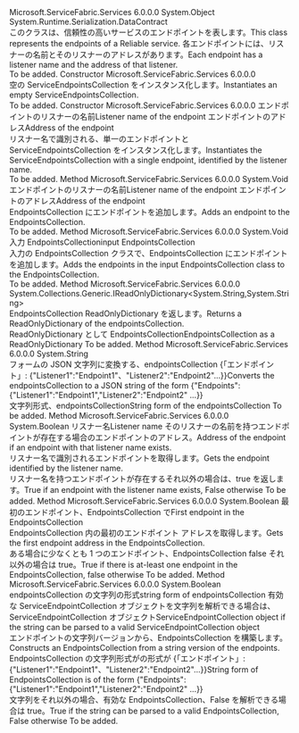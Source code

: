 <Type Name="ServiceEndpointCollection" FullName="Microsoft.ServiceFabric.Services.Communication.ServiceEndpointCollection">
  <TypeSignature Language="C#" Value="public sealed class ServiceEndpointCollection" />
  <TypeSignature Language="ILAsm" Value=".class public auto ansi sealed beforefieldinit ServiceEndpointCollection extends System.Object" />
  <TypeSignature Language="DocId" Value="T:Microsoft.ServiceFabric.Services.Communication.ServiceEndpointCollection" />
  <TypeSignature Language="VB.NET" Value="Public NotInheritable Class ServiceEndpointCollection" />
  <TypeSignature Language="F#" Value="type ServiceEndpointCollection = class" />
  <AssemblyInfo>
    <AssemblyName>Microsoft.ServiceFabric.Services</AssemblyName>
    <AssemblyVersion>6.0.0.0</AssemblyVersion>
  </AssemblyInfo>
  <Base>
    <BaseTypeName>System.Object</BaseTypeName>
  </Base>
  <Interfaces />
  <Attributes>
    <Attribute>
      <AttributeName>System.Runtime.Serialization.DataContract</AttributeName>
    </Attribute>
  </Attributes>
  <Docs>
    <summary>
            <span data-ttu-id="7e2e6-101">このクラスは、信頼性の高いサービスのエンドポイントを表します。</span><span class="sxs-lookup"><span data-stu-id="7e2e6-101">This class represents the endpoints of a Reliable service.</span></span> <span data-ttu-id="7e2e6-102">各エンドポイントには、リスナーの名前とそのリスナーのアドレスがあります。</span><span class="sxs-lookup"><span data-stu-id="7e2e6-102">Each endpoint has a listener name and the address of that listener.</span></span>
            </summary>
    <remarks>To be added.</remarks>
  </Docs>
  <Members>
    <Member MemberName=".ctor">
      <MemberSignature Language="C#" Value="public ServiceEndpointCollection ();" />
      <MemberSignature Language="ILAsm" Value=".method public hidebysig specialname rtspecialname instance void .ctor() cil managed" />
      <MemberSignature Language="DocId" Value="M:Microsoft.ServiceFabric.Services.Communication.ServiceEndpointCollection.#ctor" />
      <MemberSignature Language="VB.NET" Value="Public Sub New ()" />
      <MemberType>Constructor</MemberType>
      <AssemblyInfo>
        <AssemblyName>Microsoft.ServiceFabric.Services</AssemblyName>
        <AssemblyVersion>6.0.0.0</AssemblyVersion>
      </AssemblyInfo>
      <Parameters />
      <Docs>
        <summary>
            <span data-ttu-id="7e2e6-103">空の ServiceEndpointsCollection をインスタンス化します。</span><span class="sxs-lookup"><span data-stu-id="7e2e6-103">Instantiates an empty ServiceEndpointsCollection.</span></span>
            </summary>
        <remarks>To be added.</remarks>
      </Docs>
    </Member>
    <Member MemberName=".ctor">
      <MemberSignature Language="C#" Value="public ServiceEndpointCollection (string listenerName, string endpointAddress);" />
      <MemberSignature Language="ILAsm" Value=".method public hidebysig specialname rtspecialname instance void .ctor(string listenerName, string endpointAddress) cil managed" />
      <MemberSignature Language="DocId" Value="M:Microsoft.ServiceFabric.Services.Communication.ServiceEndpointCollection.#ctor(System.String,System.String)" />
      <MemberSignature Language="VB.NET" Value="Public Sub New (listenerName As String, endpointAddress As String)" />
      <MemberSignature Language="F#" Value="new Microsoft.ServiceFabric.Services.Communication.ServiceEndpointCollection : string * string -&gt; Microsoft.ServiceFabric.Services.Communication.ServiceEndpointCollection" Usage="new Microsoft.ServiceFabric.Services.Communication.ServiceEndpointCollection (listenerName, endpointAddress)" />
      <MemberType>Constructor</MemberType>
      <AssemblyInfo>
        <AssemblyName>Microsoft.ServiceFabric.Services</AssemblyName>
        <AssemblyVersion>6.0.0.0</AssemblyVersion>
      </AssemblyInfo>
      <Parameters>
        <Parameter Name="listenerName" Type="System.String" />
        <Parameter Name="endpointAddress" Type="System.String" />
      </Parameters>
      <Docs>
        <param name="listenerName"><span data-ttu-id="7e2e6-104">エンドポイントのリスナーの名前</span><span class="sxs-lookup"><span data-stu-id="7e2e6-104">Listener name of the endpoint</span></span></param>
        <param name="endpointAddress"><span data-ttu-id="7e2e6-105">エンドポイントのアドレス</span><span class="sxs-lookup"><span data-stu-id="7e2e6-105">Address of the endpoint</span></span></param>
        <summary>
            <span data-ttu-id="7e2e6-106">リスナー名で識別される、単一のエンドポイントと ServiceEndpointsCollection をインスタンス化します。</span><span class="sxs-lookup"><span data-stu-id="7e2e6-106">Instantiates the ServiceEndpointsCollection with a single endpoint, identified by the listener name.</span></span>
            </summary>
        <remarks>To be added.</remarks>
      </Docs>
    </Member>
    <Member MemberName="AddEndpoint">
      <MemberSignature Language="C#" Value="public void AddEndpoint (string listenerName, string endpointAddress);" />
      <MemberSignature Language="ILAsm" Value=".method public hidebysig instance void AddEndpoint(string listenerName, string endpointAddress) cil managed" />
      <MemberSignature Language="DocId" Value="M:Microsoft.ServiceFabric.Services.Communication.ServiceEndpointCollection.AddEndpoint(System.String,System.String)" />
      <MemberSignature Language="VB.NET" Value="Public Sub AddEndpoint (listenerName As String, endpointAddress As String)" />
      <MemberSignature Language="F#" Value="member this.AddEndpoint : string * string -&gt; unit" Usage="serviceEndpointCollection.AddEndpoint (listenerName, endpointAddress)" />
      <MemberType>Method</MemberType>
      <AssemblyInfo>
        <AssemblyName>Microsoft.ServiceFabric.Services</AssemblyName>
        <AssemblyVersion>6.0.0.0</AssemblyVersion>
      </AssemblyInfo>
      <ReturnValue>
        <ReturnType>System.Void</ReturnType>
      </ReturnValue>
      <Parameters>
        <Parameter Name="listenerName" Type="System.String" />
        <Parameter Name="endpointAddress" Type="System.String" />
      </Parameters>
      <Docs>
        <param name="listenerName"><span data-ttu-id="7e2e6-107">エンドポイントのリスナーの名前</span><span class="sxs-lookup"><span data-stu-id="7e2e6-107">Listener name of the endpoint</span></span></param>
        <param name="endpointAddress"><span data-ttu-id="7e2e6-108">エンドポイントのアドレス</span><span class="sxs-lookup"><span data-stu-id="7e2e6-108">Address of the endpoint</span></span></param>
        <summary>
            <span data-ttu-id="7e2e6-109">EndpointsCollection にエンドポイントを追加します。</span><span class="sxs-lookup"><span data-stu-id="7e2e6-109">Adds an endpoint to the EndpointsCollection.</span></span>
            </summary>
        <remarks>To be added.</remarks>
      </Docs>
    </Member>
    <Member MemberName="AddEndpoints">
      <MemberSignature Language="C#" Value="public void AddEndpoints (Microsoft.ServiceFabric.Services.Communication.ServiceEndpointCollection newEndpoints);" />
      <MemberSignature Language="ILAsm" Value=".method public hidebysig instance void AddEndpoints(class Microsoft.ServiceFabric.Services.Communication.ServiceEndpointCollection newEndpoints) cil managed" />
      <MemberSignature Language="DocId" Value="M:Microsoft.ServiceFabric.Services.Communication.ServiceEndpointCollection.AddEndpoints(Microsoft.ServiceFabric.Services.Communication.ServiceEndpointCollection)" />
      <MemberSignature Language="VB.NET" Value="Public Sub AddEndpoints (newEndpoints As ServiceEndpointCollection)" />
      <MemberSignature Language="F#" Value="member this.AddEndpoints : Microsoft.ServiceFabric.Services.Communication.ServiceEndpointCollection -&gt; unit" Usage="serviceEndpointCollection.AddEndpoints newEndpoints" />
      <MemberType>Method</MemberType>
      <AssemblyInfo>
        <AssemblyName>Microsoft.ServiceFabric.Services</AssemblyName>
        <AssemblyVersion>6.0.0.0</AssemblyVersion>
      </AssemblyInfo>
      <ReturnValue>
        <ReturnType>System.Void</ReturnType>
      </ReturnValue>
      <Parameters>
        <Parameter Name="newEndpoints" Type="Microsoft.ServiceFabric.Services.Communication.ServiceEndpointCollection" />
      </Parameters>
      <Docs>
        <param name="newEndpoints"><span data-ttu-id="7e2e6-110">入力 EndpointsCollection</span><span class="sxs-lookup"><span data-stu-id="7e2e6-110">input EndpointsCollection</span></span></param>
        <summary>
            <span data-ttu-id="7e2e6-111">入力の EndpointsCollection クラスで、EndpointsCollection にエンドポイントを追加します。</span><span class="sxs-lookup"><span data-stu-id="7e2e6-111">Adds the endpoints in the input EndpointsCollection class to the EndpointsCollection.</span></span>
            </summary>
        <remarks>To be added.</remarks>
      </Docs>
    </Member>
    <Member MemberName="ToReadOnlyDictionary">
      <MemberSignature Language="C#" Value="public System.Collections.Generic.IReadOnlyDictionary&lt;string,string&gt; ToReadOnlyDictionary ();" />
      <MemberSignature Language="ILAsm" Value=".method public hidebysig instance class System.Collections.Generic.IReadOnlyDictionary`2&lt;string, string&gt; ToReadOnlyDictionary() cil managed" />
      <MemberSignature Language="DocId" Value="M:Microsoft.ServiceFabric.Services.Communication.ServiceEndpointCollection.ToReadOnlyDictionary" />
      <MemberSignature Language="VB.NET" Value="Public Function ToReadOnlyDictionary () As IReadOnlyDictionary(Of String, String)" />
      <MemberSignature Language="F#" Value="member this.ToReadOnlyDictionary : unit -&gt; System.Collections.Generic.IReadOnlyDictionary&lt;string, string&gt;" Usage="serviceEndpointCollection.ToReadOnlyDictionary " />
      <MemberType>Method</MemberType>
      <AssemblyInfo>
        <AssemblyName>Microsoft.ServiceFabric.Services</AssemblyName>
        <AssemblyVersion>6.0.0.0</AssemblyVersion>
      </AssemblyInfo>
      <ReturnValue>
        <ReturnType>System.Collections.Generic.IReadOnlyDictionary&lt;System.String,System.String&gt;</ReturnType>
      </ReturnValue>
      <Parameters />
      <Docs>
        <summary>
            <span data-ttu-id="7e2e6-112">EndpointsCollection ReadOnlyDictionary を返します。</span><span class="sxs-lookup"><span data-stu-id="7e2e6-112">Returns a ReadOnlyDictionary of the endpointsCollection.</span></span>
            </summary>
        <returns><span data-ttu-id="7e2e6-113">ReadOnlyDictionary として EndpointsCollection</span><span class="sxs-lookup"><span data-stu-id="7e2e6-113">EndpointsCollection as a ReadOnlyDictionary</span></span></returns>
        <remarks>To be added.</remarks>
      </Docs>
    </Member>
    <Member MemberName="ToString">
      <MemberSignature Language="C#" Value="public override string ToString ();" />
      <MemberSignature Language="ILAsm" Value=".method public hidebysig virtual instance string ToString() cil managed" />
      <MemberSignature Language="DocId" Value="M:Microsoft.ServiceFabric.Services.Communication.ServiceEndpointCollection.ToString" />
      <MemberSignature Language="VB.NET" Value="Public Overrides Function ToString () As String" />
      <MemberSignature Language="F#" Value="override this.ToString : unit -&gt; string" Usage="serviceEndpointCollection.ToString " />
      <MemberType>Method</MemberType>
      <AssemblyInfo>
        <AssemblyName>Microsoft.ServiceFabric.Services</AssemblyName>
        <AssemblyVersion>6.0.0.0</AssemblyVersion>
      </AssemblyInfo>
      <ReturnValue>
        <ReturnType>System.String</ReturnType>
      </ReturnValue>
      <Parameters />
      <Docs>
        <summary>
            <span data-ttu-id="7e2e6-114">フォームの JSON 文字列に変換する、endpointsCollection {「エンドポイント」: {"Listener1":"Endpoint1"、"Listener2":"Endpoint2"...}}</span><span class="sxs-lookup"><span data-stu-id="7e2e6-114">Converts the endpointsCollection to a JSON string of the form {"Endpoints":{"Listener1":"Endpoint1","Listener2":"Endpoint2" ...}}</span></span>
            </summary>
        <returns><span data-ttu-id="7e2e6-115">文字列形式、endpointsCollection</span><span class="sxs-lookup"><span data-stu-id="7e2e6-115">String form of the endpointsCollection</span></span></returns>
        <remarks>To be added.</remarks>
      </Docs>
    </Member>
    <Member MemberName="TryGetEndpointAddress">
      <MemberSignature Language="C#" Value="public bool TryGetEndpointAddress (string listenerName, out string endpointAddress);" />
      <MemberSignature Language="ILAsm" Value=".method public hidebysig instance bool TryGetEndpointAddress(string listenerName, [out] string&amp; endpointAddress) cil managed" />
      <MemberSignature Language="DocId" Value="M:Microsoft.ServiceFabric.Services.Communication.ServiceEndpointCollection.TryGetEndpointAddress(System.String,System.String@)" />
      <MemberSignature Language="VB.NET" Value="Public Function TryGetEndpointAddress (listenerName As String, ByRef endpointAddress As String) As Boolean" />
      <MemberSignature Language="F#" Value="member this.TryGetEndpointAddress : string *  -&gt; bool" Usage="serviceEndpointCollection.TryGetEndpointAddress (listenerName, endpointAddress)" />
      <MemberType>Method</MemberType>
      <AssemblyInfo>
        <AssemblyName>Microsoft.ServiceFabric.Services</AssemblyName>
        <AssemblyVersion>6.0.0.0</AssemblyVersion>
      </AssemblyInfo>
      <ReturnValue>
        <ReturnType>System.Boolean</ReturnType>
      </ReturnValue>
      <Parameters>
        <Parameter Name="listenerName" Type="System.String" />
        <Parameter Name="endpointAddress" Type="System.String&amp;" RefType="out" />
      </Parameters>
      <Docs>
        <param name="listenerName"><span data-ttu-id="7e2e6-116">リスナー名</span><span class="sxs-lookup"><span data-stu-id="7e2e6-116">Listener name</span></span></param>
        <param name="endpointAddress"><span data-ttu-id="7e2e6-117">そのリスナーの名前を持つエンドポイントが存在する場合のエンドポイントのアドレス。</span><span class="sxs-lookup"><span data-stu-id="7e2e6-117">Address of the endpoint if an endpoint with that listener name exists.</span></span></param>
        <summary>
            <span data-ttu-id="7e2e6-118">リスナー名で識別されるエンドポイントを取得します。</span><span class="sxs-lookup"><span data-stu-id="7e2e6-118">Gets the endpoint identified by the listener name.</span></span>
            </summary>
        <returns><span data-ttu-id="7e2e6-119">リスナー名を持つエンドポイントが存在するそれ以外の場合は、true を返します。</span><span class="sxs-lookup"><span data-stu-id="7e2e6-119">True if an endpoint with the listener name exists, False otherwise</span></span></returns>
        <remarks>To be added.</remarks>
      </Docs>
    </Member>
    <Member MemberName="TryGetFirstEndpointAddress">
      <MemberSignature Language="C#" Value="public bool TryGetFirstEndpointAddress (out string endpointAddress);" />
      <MemberSignature Language="ILAsm" Value=".method public hidebysig instance bool TryGetFirstEndpointAddress([out] string&amp; endpointAddress) cil managed" />
      <MemberSignature Language="DocId" Value="M:Microsoft.ServiceFabric.Services.Communication.ServiceEndpointCollection.TryGetFirstEndpointAddress(System.String@)" />
      <MemberSignature Language="VB.NET" Value="Public Function TryGetFirstEndpointAddress (ByRef endpointAddress As String) As Boolean" />
      <MemberSignature Language="F#" Value="member this.TryGetFirstEndpointAddress :  -&gt; bool" Usage="serviceEndpointCollection.TryGetFirstEndpointAddress endpointAddress" />
      <MemberType>Method</MemberType>
      <AssemblyInfo>
        <AssemblyName>Microsoft.ServiceFabric.Services</AssemblyName>
        <AssemblyVersion>6.0.0.0</AssemblyVersion>
      </AssemblyInfo>
      <ReturnValue>
        <ReturnType>System.Boolean</ReturnType>
      </ReturnValue>
      <Parameters>
        <Parameter Name="endpointAddress" Type="System.String&amp;" RefType="out" />
      </Parameters>
      <Docs>
        <param name="endpointAddress"><span data-ttu-id="7e2e6-120">最初のエンドポイント、EndpointsCollection で</span><span class="sxs-lookup"><span data-stu-id="7e2e6-120">First endpoint in the EndpointsCollection</span></span></param>
        <summary>
            <span data-ttu-id="7e2e6-121">EndpointsCollection 内の最初のエンドポイント アドレスを取得します。</span><span class="sxs-lookup"><span data-stu-id="7e2e6-121">Gets the first endpoint address in the EndpointsCollection.</span></span>
            </summary>
        <returns><span data-ttu-id="7e2e6-122">ある場合に少なくとも 1 つのエンドポイント、EndpointsCollection false それ以外の場合は true。</span><span class="sxs-lookup"><span data-stu-id="7e2e6-122">True if there is at-least one endpoint in the EndpointsCollection, false otherwise</span></span></returns>
        <remarks>To be added.</remarks>
      </Docs>
    </Member>
    <Member MemberName="TryParseEndpointsString">
      <MemberSignature Language="C#" Value="public static bool TryParseEndpointsString (string endpointsString, out Microsoft.ServiceFabric.Services.Communication.ServiceEndpointCollection serviceEndpoints);" />
      <MemberSignature Language="ILAsm" Value=".method public static hidebysig bool TryParseEndpointsString(string endpointsString, [out] class Microsoft.ServiceFabric.Services.Communication.ServiceEndpointCollection&amp; serviceEndpoints) cil managed" />
      <MemberSignature Language="DocId" Value="M:Microsoft.ServiceFabric.Services.Communication.ServiceEndpointCollection.TryParseEndpointsString(System.String,Microsoft.ServiceFabric.Services.Communication.ServiceEndpointCollection@)" />
      <MemberSignature Language="VB.NET" Value="Public Shared Function TryParseEndpointsString (endpointsString As String, ByRef serviceEndpoints As ServiceEndpointCollection) As Boolean" />
      <MemberSignature Language="F#" Value="static member TryParseEndpointsString : string *  -&gt; bool" Usage="Microsoft.ServiceFabric.Services.Communication.ServiceEndpointCollection.TryParseEndpointsString (endpointsString, serviceEndpoints)" />
      <MemberType>Method</MemberType>
      <AssemblyInfo>
        <AssemblyName>Microsoft.ServiceFabric.Services</AssemblyName>
        <AssemblyVersion>6.0.0.0</AssemblyVersion>
      </AssemblyInfo>
      <ReturnValue>
        <ReturnType>System.Boolean</ReturnType>
      </ReturnValue>
      <Parameters>
        <Parameter Name="endpointsString" Type="System.String" />
        <Parameter Name="serviceEndpoints" Type="Microsoft.ServiceFabric.Services.Communication.ServiceEndpointCollection&amp;" RefType="out" />
      </Parameters>
      <Docs>
        <param name="endpointsString"><span data-ttu-id="7e2e6-123">endpointsCollection の文字列の形式</span><span class="sxs-lookup"><span data-stu-id="7e2e6-123">string form of endpointsCollection</span></span></param>
        <param name="serviceEndpoints"><span data-ttu-id="7e2e6-124">有効な ServiceEndpointCollection オブジェクトを文字列を解析できる場合は、ServiceEndpointCollection オブジェクト</span><span class="sxs-lookup"><span data-stu-id="7e2e6-124">ServiceEndpointCollection object if the string can be parsed to a valid ServiceEndpointCollection object</span></span></param>
        <summary>
            <span data-ttu-id="7e2e6-125">エンドポイントの文字列バージョンから、EndpointsCollection を構築します。</span><span class="sxs-lookup"><span data-stu-id="7e2e6-125">Constructs an EndpointsCollection from a string version of the endpoints.</span></span> <span data-ttu-id="7e2e6-126">EndpointsCollection の文字列形式がの形式が {「エンドポイント」: {"Listener1":"Endpoint1"、"Listener2":"Endpoint2"...}}</span><span class="sxs-lookup"><span data-stu-id="7e2e6-126">String form of EndpointsCollection is of the form {"Endpoints":{"Listener1":"Endpoint1","Listener2":"Endpoint2" ...}}</span></span>
            </summary>
        <returns><span data-ttu-id="7e2e6-127">文字列をそれ以外の場合、有効な EndpointsCollection、False を解析できる場合は true。</span><span class="sxs-lookup"><span data-stu-id="7e2e6-127">True if the string can be parsed to a valid EndpointsCollection, False otherwise</span></span></returns>
        <remarks>To be added.</remarks>
      </Docs>
    </Member>
  </Members>
</Type>